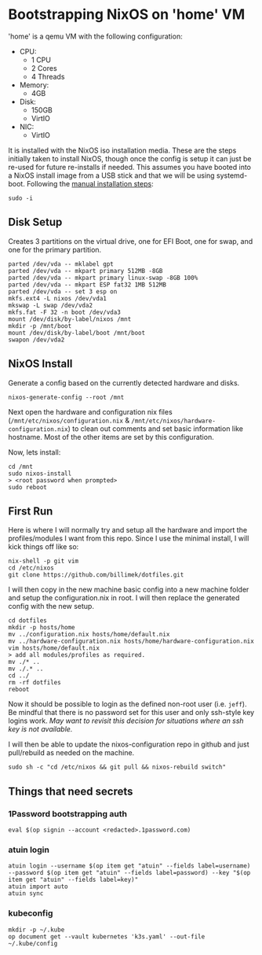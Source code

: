 # Bootstrapping NixOS on 'home' VM

'home' is a qemu VM with the following configuration:

* CPU:
  * 1 CPU
  * 2 Cores
  * 4 Threads
* Memory:
  * 4GB
* Disk:
  * 150GB 
  * VirtIO
* NIC:
  * VirtIO

It is installed with the NixOS iso installation media.  These are the steps initially taken to install NixOS, though once the config is setup it can just be re-used for future re-installs if needed. This assumes you have booted into a NixOS install image from a USB stick and that we will be using systemd-boot.  Following the [manual installation steps](https://nixos.org/manual/nixos/stable/index.html#sec-installation-manual):

```shell
sudo -i
```

## Disk Setup

Creates 3 partitions on the virtual drive, one for EFI Boot, one for swap, and one for the primary partition.

```shell
parted /dev/vda -- mklabel gpt
parted /dev/vda -- mkpart primary 512MB -8GB
parted /dev/vda -- mkpart primary linux-swap -8GB 100%
parted /dev/vda -- mkpart ESP fat32 1MB 512MB
parted /dev/vda -- set 3 esp on
mkfs.ext4 -L nixos /dev/vda1
mkswap -L swap /dev/vda2
mkfs.fat -F 32 -n boot /dev/vda3
mount /dev/disk/by-label/nixos /mnt
mkdir -p /mnt/boot
mount /dev/disk/by-label/boot /mnt/boot
swapon /dev/vda2
```

## NixOS Install

Generate a config based on the currently detected hardware and disks.

```shell
nixos-generate-config --root /mnt
```

Next open the hardware and configuration nix files (`/mnt/etc/nixos/configuration.nix` & `/mnt/etc/nixos/hardware-configuration.nix`) to clean out comments and set basic information like hostname. Most of the other items are set by this configuration.

Now, lets install:

```shell
cd /mnt
sudo nixos-install
> <root password when prompted>
sudo reboot
```

## First Run

Here is where I will normally try and setup all the hardware and import the profiles/modules I want from this repo. Since I use the minimal install, I will kick things off like so:

```shell
nix-shell -p git vim
cd /etc/nixos
git clone https://github.com/billimek/dotfiles.git
```

I will then copy in the new machine basic config into a new machine folder and setup the configuration.nix in root. I will then replace the generated config with the new setup.

```shell
cd dotfiles
mkdir -p hosts/home
mv ../configuration.nix hosts/home/default.nix
mv ../hardware-configuration.nix hosts/home/hardware-configuration.nix
vim hosts/home/default.nix
> add all modules/profiles as required.
mv ./* ..
mv ./.* ..
cd ../
rm -rf dotfiles
reboot
```

Now it should be possible to login as the defined non-root user (i.e. `jeff`).  Be mindful that there is no password set for this user and only ssh-style key logins work. _May want to revisit this decision for situations where an ssh key is not available._

I will then be able to update the nixos-configuration repo in github and just pull/rebuild as needed on the machine.

```shell
sudo sh -c "cd /etc/nixos && git pull && nixos-rebuild switch"
```

## Things that need secrets

### 1Password bootstrapping auth

```shell
eval $(op signin --account <redacted>.1password.com)
```

### atuin login

```shell
atuin login --username $(op item get "atuin" --fields label=username) --password $(op item get "atuin" --fields label=password) --key "$(op item get "atuin" --fields label=key)"
atuin import auto
atuin sync
```

### kubeconfig

```shell
mkdir -p ~/.kube
op document get --vault kubernetes 'k3s.yaml' --out-file ~/.kube/config
```
